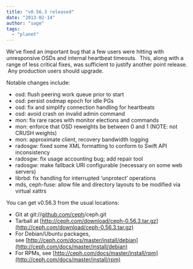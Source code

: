 ```yaml
---
title: "v0.56.3 released"
date: "2013-02-14"
author: "sage"
tags: 
  - "planet"
---
```


We’ve fixed an important bug that a few users were hitting with unresponsive OSDs and internal heartbeat timeouts.  This, along with a range of less critical fixes, was sufficient to justify another point release.  Any production users should upgrade.

Notable changes include:

- osd: flush peering work queue prior to start
- osd: persist osdmap epoch for idle PGs
- osd: fix and simplify connection handling for heartbeats
- osd: avoid crash on invalid admin command
- mon: fix rare races with monitor elections and commands
- mon: enforce that OSD reweights be between 0 and 1 (NOTE: not CRUSH weights)
- mon: approximate client, recovery bandwidth logging
- radosgw: fixed some XML formatting to conform to Swift API inconsistency
- radosgw: fix usage accounting bug; add repair tool
- radosgw: make fallback URI configurable (necessary on some web servers)
- librbd: fix handling for interrupted ‘unprotect’ operations
- mds, ceph-fuse: allow file and directory layouts to be modified via virtual xattrs

You can get v0.56.3 from the usual locations:

- Git at git://[github.com/ceph](http://github.com/ceph)/ceph.git
- Tarball at [http://ceph.com/download/ceph-0.56.3.tar.gz](http://ceph.com/download/ceph-0.56.3.tar.gz)
- For Debian/Ubuntu packages, see [http://ceph.com/docs/master/install/debian](http://ceph.com/docs/master/install/debian)
- For RPMs, see [http://ceph.com/docs/master/install/rpm](http://ceph.com/docs/master/install/rpm)


